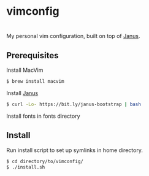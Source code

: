 # vimconfig
# 
My personal vim configuration, built on top of
[Janus](https://github.com/carlhuda/janus).

## Prerequisites

Install MacVim

```bash
$ brew install macvim
```

Install [Janus](https://github.com/carlhuda/janus)

```bash
$ curl -Lo- https://bit.ly/janus-bootstrap | bash
```

Install fonts in fonts directory

## Install

Run install script to set up symlinks in home directory.

```bash
$ cd directory/to/vimconfig/
$ ./install.sh
```

